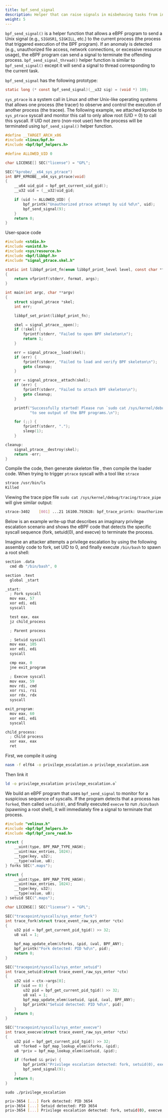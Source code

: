 ```yaml
---
title: bpf_send_signal
description: Helper that can raise signals in misbehaving tasks from inside BPF code.
weight: 5
---
```


`bpf_send_signal()` is a helper function that allows a eBPF program to send a Unix signal (e.g., `SIGUSR1`, `SIGKILL`, etc.) to the current process (the process that triggered execution of the BPF program). If an anomaly is detected (e.g., unauthorized file access, network connections, or excessive resource usage), the eBPF program can send a signal to terminate the offending process. `bpf_send_signal_thread()` helper function is similar to `bpf_send_signal()` except it will send a signal to thread corresponding to the current task.

`bpf_send_signal` has the following prototype:
```c
static long (* const bpf_send_signal)(__u32 sig) = (void *) 109;
```

`sys_ptrace` is a system call in Linux and other Unix-like operating systems that allows one process (the tracer) to observe and control the execution of another process (the tracee). The following example, we attached kprobe to `sys_ptrace` syscall and monitor this call to only allow root (UID = 0) to call this syscall. If UID not zero (non-root user) hen the process will be terminated using `bpf_send_signal()` helper function.

```c
#define __TARGET_ARCH_x86
#include <linux/bpf.h>
#include <bpf/bpf_helpers.h>

#define ALLOWED_UID 0

char LICENSE[] SEC("license") = "GPL";

SEC("kprobe/__x64_sys_ptrace")
int BPF_KPROBE__x64_sys_ptrace(void)
{
    __u64 uid_gid = bpf_get_current_uid_gid();
    __u32 uid = (__u32)uid_gid;

    if (uid != ALLOWED_UID) {
        bpf_printk("Unauthorized ptrace attempt by uid %d\n", uid);
        bpf_send_signal(9);
    }
    return 0;
}
```

User-space code 
```c
#include <stdio.h>
#include <unistd.h>
#include <sys/resource.h>
#include <bpf/libbpf.h>
#include "signal_ptrace.skel.h"

static int libbpf_print_fn(enum libbpf_print_level level, const char *format, va_list args)
{
	return vfprintf(stderr, format, args);
}

int main(int argc, char **argv)
{
	struct signal_ptrace *skel;
	int err;

	libbpf_set_print(libbpf_print_fn);

	skel = signal_ptrace__open();
	if (!skel) {
		fprintf(stderr, "Failed to open BPF skeleton\n");
		return 1;
	}

	err = signal_ptrace__load(skel);
	if (err) {
		fprintf(stderr, "Failed to load and verify BPF skeleton\n");
		goto cleanup;
	}

	err = signal_ptrace__attach(skel);
	if (err) {
		fprintf(stderr, "Failed to attach BPF skeleton\n");
		goto cleanup;
	}

	printf("Successfully started! Please run `sudo cat /sys/kernel/debug/tracing/trace_pipe` "
	       "to see output of the BPF programs.\n");

	for (;;) {
		fprintf(stderr, ".");
		sleep(1);
	}

cleanup:
	signal_ptrace__destroy(skel);
	return -err;
}
```

Compile the code, then generate skeleton file , then compile the loader code. When trying to trigger `ptrace` syscall with a tool like `strace`
```sh
strace /usr/bin/ls
Killed
```

Viewing the trace pipe file `sudo cat /sys/kernel/debug/tracing/trace_pipe` will give similar output:
```sh
strace-3402    [001] ...21 16100.793628: bpf_trace_printk: Unauthorized ptrace attempt by uid 1000
```

Below is an example write-up that describes an imaginary privilege escalation scenario and shows the eBPF code that detects the specific syscall sequence (fork, setuid(0), and execve) to terminate the process.

Imagine an attacker attempts a privilege escalation by using the following assembly code to fork, set UID to 0, and finally execute `/bin/bash` to spawn a root shell:
```c
section .data
  cmd db "/bin/bash", 0

section .text
  global _start

_start:
  ; Fork syscall
  mov eax, 57
  xor edi, edi
  syscall

  test eax, eax
  jz child_process

  ; Parent process

  ; Setuid syscall
  mov eax, 105
  xor edi, edi
  syscall

  cmp eax, 0
  jne exit_program

  ; Execve syscall
  mov eax, 59
  mov rdi, cmd
  xor rsi, rsi
  xor rdx, rdx
  syscall

exit_program:
  mov eax, 60
  xor edi, edi
  syscall

child_process:
  ; Child process
  xor eax, eax
  ret
```

First, we compile it using 
```sh
nasm -f elf64 -o privilege_escalation.o privilege_escalation.asm
```
Then link it 
```sh
ld -o privilege_escalation privilege_escalation.o`
```

We build an eBPF program that uses `bpf_send_signal` to monitor for a suspicious sequence of syscalls. If the program detects that a process has `forked`, then called `setuid(0)`, and finally executed `execve` to run `/bin/bash` (spawning a root shell), it will immediately fire a signal to terminate that process.

```c
#include "vmlinux.h"
#include <bpf/bpf_helpers.h>
#include <bpf/bpf_core_read.h>

struct {
    __uint(type, BPF_MAP_TYPE_HASH);
    __uint(max_entries, 1024);
    __type(key, u32);
    __type(value, u8);
} forks SEC(".maps");

struct {
    __uint(type, BPF_MAP_TYPE_HASH);
    __uint(max_entries, 1024);
    __type(key, u32);
    __type(value, u8);
} setuid SEC(".maps");

char LICENSE[] SEC("license") = "GPL";

SEC("tracepoint/syscalls/sys_enter_fork")
int trace_fork(struct trace_event_raw_sys_enter *ctx)
{
    u32 pid = bpf_get_current_pid_tgid() >> 32;
    u8 val = 1;

    bpf_map_update_elem(&forks, &pid, &val, BPF_ANY);
    bpf_printk("Fork detected: PID %d\n", pid);
    return 0;
}

SEC("tracepoint/syscalls/sys_enter_setuid")
int trace_setuid(struct trace_event_raw_sys_enter *ctx)
{
    u32 uid = ctx->args[0];
    if (uid == 0) {
        u32 pid = bpf_get_current_pid_tgid() >> 32;
        u8 val = 1;
        bpf_map_update_elem(&setuid, &pid, &val, BPF_ANY);
        bpf_printk("Setuid detected: PID %d\n", pid);
    }
    return 0;
}

SEC("tracepoint/syscalls/sys_enter_execve")
int trace_execve(struct trace_event_raw_sys_enter *ctx)
{
    u32 pid = bpf_get_current_pid_tgid() >> 32;
    u8 *forked = bpf_map_lookup_elem(&forks, &pid);
    u8 *priv = bpf_map_lookup_elem(&setuid, &pid);

    if (forked && priv) {
        bpf_printk("Privilege escalation detected: fork, setuid(0), execve, PID %d\n", pid);
        bpf_send_signal(9);
    }
    return 0;
}
```

`sudo ./privilege_escalation` 
```sh
priv-3654 [...] Fork detected: PID 3654
priv-3654 [...] Setuid detected: PID 3654
priv-3654 [...] Privilege escalation detected: fork, setuid(0), execve, PID 3654
```

